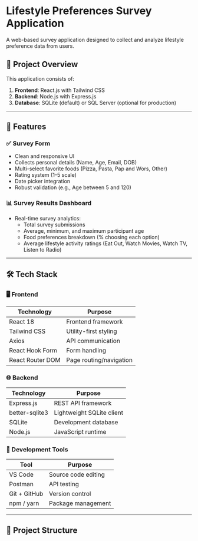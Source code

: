 # Lifestyle Preferences Survey Application

A web-based survey application designed to collect and analyze lifestyle preference data from users.

## 📌 Project Overview

This application consists of:
1. **Frontend**: React.js with Tailwind CSS
2. **Backend**: Node.js with Express.js
3. **Database**: SQLite (default) or SQL Server (optional for production)

---

## 🚀 Features

### ✅ Survey Form
- Clean and responsive UI
- Collects personal details (Name, Age, Email, DOB)
- Multi-select favorite foods (Pizza, Pasta, Pap and Wors, Other)
- Rating system (1–5 scale)
- Date picker integration
- Robust validation (e.g., Age between 5 and 120)

### 📊 Survey Results Dashboard
- Real-time survey analytics:
  - Total survey submissions
  - Average, minimum, and maximum participant age
  - Food preferences breakdown (% choosing each option)
  - Average lifestyle activity ratings (Eat Out, Watch Movies, Watch TV, Listen to Radio)

---

## 🛠️ Tech Stack

### 🖥️ Frontend

| Technology        | Purpose                |
|-------------------|------------------------|
| React 18          | Frontend framework     |
| Tailwind CSS      | Utility-first styling  |
| Axios             | API communication      |
| React Hook Form   | Form handling          |
| React Router DOM  | Page routing/navigation |

### 🌐 Backend

| Technology     | Purpose                   |
|----------------|---------------------------|
| Express.js     | REST API framework        |
| better-sqlite3 | Lightweight SQLite client |
| SQLite         | Development database      |
| Node.js        | JavaScript runtime        |

### 🧰 Development Tools

| Tool            | Purpose                 |
|------------------|-------------------------|
| VS Code          | Source code editing     |
| Postman          | API testing             |
| Git + GitHub     | Version control         |
| npm / yarn       | Package management      |

---

## 📂 Project Structure
